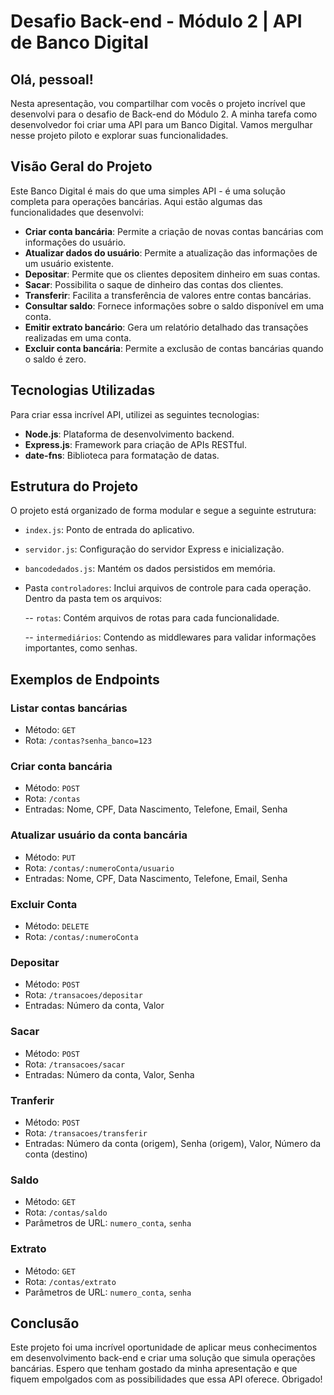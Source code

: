 # Desafio Back-end - Módulo 2 | API de Banco Digital

## Olá, pessoal!

Nesta apresentação, vou compartilhar com vocês o projeto incrível que desenvolvi para o desafio de Back-end do Módulo 2. A minha tarefa como desenvolvedor foi criar uma API para um Banco Digital. Vamos mergulhar nesse projeto piloto e explorar suas funcionalidades.

## Visão Geral do Projeto

Este Banco Digital é mais do que uma simples API - é uma solução completa para operações bancárias. Aqui estão algumas das funcionalidades que desenvolvi:

- **Criar conta bancária**: Permite a criação de novas contas bancárias com informações do usuário.
- **Atualizar dados do usuário**: Permite a atualização das informações de um usuário existente.
- **Depositar**: Permite que os clientes depositem dinheiro em suas contas.
- **Sacar**: Possibilita o saque de dinheiro das contas dos clientes.
- **Transferir**: Facilita a transferência de valores entre contas bancárias.
- **Consultar saldo**: Fornece informações sobre o saldo disponível em uma conta.
- **Emitir extrato bancário**: Gera um relatório detalhado das transações realizadas em uma conta.
- **Excluir conta bancária**: Permite a exclusão de contas bancárias quando o saldo é zero.

## Tecnologias Utilizadas

Para criar essa incrível API, utilizei as seguintes tecnologias:

- **Node.js**: Plataforma de desenvolvimento backend.
- **Express.js**: Framework para criação de APIs RESTful.
- **date-fns**: Biblioteca para formatação de datas.

## Estrutura do Projeto

O projeto está organizado de forma modular e segue a seguinte estrutura:

- `index.js`: Ponto de entrada do aplicativo.
- `servidor.js`: Configuração do servidor Express e inicialização.
- `bancodedados.js`: Mantém os dados persistidos em memória.
- Pasta `controladores`: Inclui arquivos de controle para cada operação. Dentro da pasta tem os arquivos:

  -- `rotas`: Contém arquivos de rotas para cada funcionalidade.

  -- `intermediários`: Contendo as middlewares para validar informações importantes, como senhas.

## Exemplos de Endpoints

### Listar contas bancárias

- Método: `GET`
- Rota: `/contas?senha_banco=123`

### Criar conta bancária

- Método: `POST`
- Rota: `/contas`
- Entradas: Nome, CPF, Data Nascimento, Telefone, Email, Senha

### Atualizar usuário da conta bancária

- Método: `PUT`
- Rota: `/contas/:numeroConta/usuario`
- Entradas: Nome, CPF, Data Nascimento, Telefone, Email, Senha

### Excluir Conta

- Método: `DELETE`
- Rota: `/contas/:numeroConta`

### Depositar

- Método: `POST`
- Rota: `/transacoes/depositar`
- Entradas: Número da conta, Valor

### Sacar

- Método: `POST`
- Rota: `/transacoes/sacar`
- Entradas: Número da conta, Valor, Senha

### Tranferir

- Método: `POST`
- Rota: `/transacoes/transferir`
- Entradas: Número da conta (origem), Senha (origem), Valor, Número da conta (destino)

### Saldo

- Método: `GET`
- Rota: `/contas/saldo`
- Parâmetros de URL: `numero_conta`, `senha`

### Extrato

- Método: `GET`
- Rota: `/contas/extrato`
- Parâmetros de URL: `numero_conta`, `senha`

## Conclusão

Este projeto foi uma incrível oportunidade de aplicar meus conhecimentos em desenvolvimento back-end e criar uma solução que simula operações bancárias. Espero que tenham gostado da minha apresentação e que fiquem empolgados com as possibilidades que essa API oferece. Obrigado!
